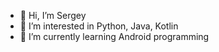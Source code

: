 - 👋 Hi, I’m Sergey
- 👀 I’m interested in Python, Java, Kotlin
- 🌱 I’m currently learning Android programming
<!---
0ralo/0ralo is a ✨ special ✨ repository because its `README.md` (this file) appears on your GitHub profile.
You can click the Preview link to take a look at your changes.
--->

